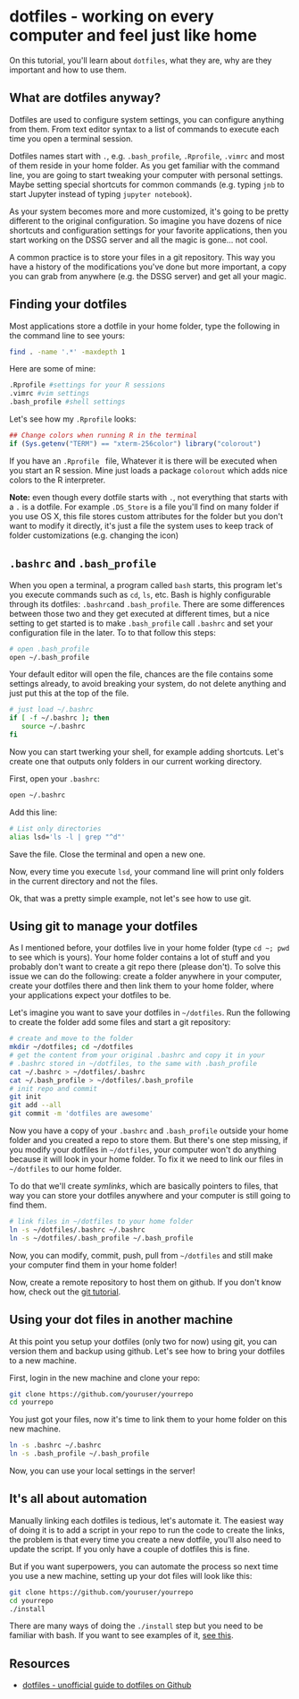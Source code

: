 # dotfiles - working on every computer and feel just like home

On this tutorial, you'll learn about `dotfiles`, what they are, why are they important and how to use them.

## What are dotfiles anyway?

Dotfiles are used to configure system settings, you can configure anything from them. From text editor syntax to a list of commands to execute each time you open a terminal session.

Dotfiles names start with `.`, e.g. `.bash_profile`, `.Rprofile`, `.vimrc` and most of them reside in your home folder. As you get familiar with the command line, you are going to start tweaking your computer with personal settings. Maybe setting special shortcuts for common commands (e.g. typing `jnb` to start Jupyter instead of typing `jupyter notebook`).

As your system becomes more and more customized, it's going to be pretty different to the original configuration. So imagine you have dozens of nice shortcuts and configuration settings for your favorite applications, then you start working on the DSSG server and all the magic is gone... not cool.

A common practice is to store your files in a git repository. This way you have a history of the modifications you've done but more important, a copy you can grab from anywhere (e.g. the DSSG server) and get all your magic.

## Finding your dotfiles

Most applications store a dotfile in your home folder, type the following in the command line to see yours:

```bash
find . -name '.*' -maxdepth 1
```

Here are some of mine:

```bash
.Rprofile #settings for your R sessions
.vimrc #vim settings
.bash_profile #shell settings
```

Let's see how my `.Rprofile` looks:

```R
## Change colors when running R in the terminal
if (Sys.getenv("TERM") == "xterm-256color") library("colorout")
```

If you have an `.Rprofile ` file, Whatever it is there will be executed when you start an R session. Mine just loads a package `colorout` which adds nice colors to the R interpreter.

**Note:** even though every dotfile starts with `.`, not everything that starts with a `.` is a dotfile. For example `.DS_Store` is a file you'll find on many folder if you use OS X, this file stores custom attributes for the folder but you don't want to modify it directly, it's just a file the system uses to keep track of folder customizations (e.g. changing the icon)

## `.bashrc` and `.bash_profile`

When you open a terminal, a program called `bash` starts, this program let's you execute commands such as `cd`, `ls`, etc. Bash is highly configurable through its dotfiles: `.bashrc`and `.bash_profile`. There are some differences between those two and they get executed at different times, but a nice setting to get started is to make `.bash_profile` call  `.bashrc` and set your configuration file in the later. To to that follow this steps:

```bash
# open .bash_profile
open ~/.bash_profile
```

Your default editor will open the file, chances are the file contains some settings already, to avoid breaking your system, do not delete anything and just put this at the top of the file.

```bash
# just load ~/.bashrc
if [ -f ~/.bashrc ]; then
   source ~/.bashrc
fi
```

Now you can start twerking your shell, for example adding shortcuts. Let's create one that outputs only folders in our current working directory.

First, open your `.bashrc`:

```bash
open ~/.bashrc
```

Add this line:

```bash
# List only directories
alias lsd='ls -l | grep "^d"'
```

Save the file. Close the terminal and open a new one.

Now, every time you execute  `lsd`, your command line will print only folders in the current directory and not the files.

Ok, that was a pretty simple example, not let's see how to use git.

## Using git to manage your dotfiles

As I mentioned before, your dotfiles live in your home folder (type `cd ~; pwd` to see which is yours). Your home folder contains a lot of stuff and you probably don't want to create a git repo there (please don't). To solve this issue we can do the following: create a folder anywhere in your computer, create your dotfiles there and then link them to your home folder, where your applications expect your dotfiles to be.

Let's imagine you want to save your dotfiles in `~/dotfiles`. Run the following to create the folder add some files and start a git repository:

```bash
# create and move to the folder
mkdir ~/dotfiles; cd ~/dotfiles
# get the content from your original .bashrc and copy it in your
# .bashrc stored in ~/dotfiles, to the same with .bash_profile
cat ~/.bashrc > ~/dotfiles/.bashrc
cat ~/.bash_profile > ~/dotfiles/.bash_profile
# init repo and commit
git init
git add --all
git commit -m 'dotfiles are awesome'
```

Now you have a copy of your `.bashrc` and `.bash_profile` outside your home folder and you created a repo to store them. But there's one step missing, if you modify your dotfiles in `~/dotfiles`, your computer won't do anything because it will look in your home folder. To fix it we need to link our files in `~/dotfiles` to our home folder.

To do that we'll create *symlinks*, which are basically pointers to files, that way you can store your dotfiles anywhere and your computer is still going to find them.

```bash
# link files in ~/dotfiles to your home folder
ln -s ~/dotfiles/.bashrc ~/.bashrc
ln -s ~/dotfiles/.bash_profile ~/.bash_profile
```

Now, you can modify, commit, push, pull from `~/dotfiles` and still make your computer find them in your home folder!

Now, create a remote repository to host them on github. If you don't know how, check out the [git tutorial](../gitandgithub).

## Using your dot files in another machine

At this point you setup your dotfiles (only two for now) using git, you can version them and backup using github. Let's see how to bring your dotfiles to a new machine.

First, login in the new machine and clone your repo:

```bash
git clone https://github.com/youruser/yourrepo
cd yourrepo
```

You just got your files, now it's time to link them to your home folder on this new machine.

```bash
ln -s .bashrc ~/.bashrc
ln -s .bash_profile ~/.bash_profile
```

Now, you can use your local settings in the server!

## It's all about automation

Manually linking each dotfiles is tedious, let's automate it. The easiest way of doing it is to add a script in your repo to run the code to create the links, the problem is that every time you create a new dotfile, you'll also need to update the script. If you only have a couple of dotfiles this is fine.

But if you want superpowers, you can automate the process so next time you use a new machine, setting up your dot files will look like this:

```bash
git clone https://github.com/youruser/yourrepo
cd yourrepo
./install
```

There are many ways of doing the `./install` step but you need to be familiar with bash.  If you want to see examples of it, [see this](http://dotfiles.github.io/).

## Resources

* [dotfiles - unofficial guide to dotfiles on Github](http://dotfiles.github.io/)